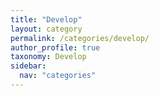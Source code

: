 ```yaml
---
title: "Develop"
layout: category
permalink: /categories/develop/
author_profile: true
taxonomy: Develop
sidebar:
  nav: "categories"
---
```

